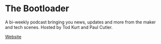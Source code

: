 # The Bootloader
A bi-weekly podcast bringing you news, updates and more from the maker and tech scenes.  Hosted by Tod Kurt and Paul Cutler.

[Website](https://thebootloader.net)


 